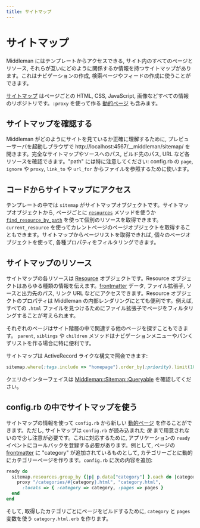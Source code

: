 ```yaml
---
title: サイトマップ
---
```


# サイトマップ

Middleman にはテンプレートからアクセスできる, サイト内のすべてのページとリソース, それらが互いにどのように関係するか情報を持つサイトマップがあります。これはナビゲーションの作成, 検索ページやフィードの作成に使うことができます。

[サイトマップ](http://rubydoc.info/gems/middleman-core/Middleman/Sitemap) はページごとの HTML, CSS, JavaScript, 画像などすべての情報のリポジトリです。`:proxy` を使って作る [動的ページ][dynamic pages] も含みます。

## サイトマップを確認する

Middleman がどのようにサイトを見ているか正確に理解するために, プレビューサーバを起動しブラウザで http://localhost:4567/__middleman/sitemap/ を開きます。完全なサイトマップやソースへのパス, ビルド先のパス, URL など各リソースを確認できます。"path" には特に注意してください: config.rb の `page`, `ignore` や `proxy`,  `link_to` や `url_for` からファイルを参照するために使います。

## コードからサイトマップにアクセス

テンプレートの中では `sitemap` がサイトマップオブジェクトです。サイトマップオブジェクトから, ページごとに [`resources`](http://rubydoc.info/gems/middleman-core/Middleman/Sitemap/Store#resources-instance_method) メソッドを使うか [`find_resource_by_path`](http://rubydoc.info/gems/middleman-core/Middleman/Sitemap/Store#find_resource_by_path-instance_method) を使って個別のリソースを取得できます。`current_resource` を使ってカレントページのページオブジェクトを取得することもできます。サイトマップからページリストを取得できれば, 個々のページオブジェクトを使って, 各種プロパティをフィルタリングできます。

## サイトマップのリソース

サイトマップの各リソースは [Resource](http://rubydoc.info/gems/middleman-core/Middleman/Sitemap/Resource) オブジェクトです。Resource オブジェクトはあらゆる種類の情報を伝えます。[frontmatter] データ, ファイル拡張子, ソースと出力先のパス, リンク URL などにアクセスできます。Resource オブジェクトのプロパティは Middleman の内部レンダリングにとても便利です。例えば, すべての `.html` ファイルを見つけるためにファイル拡張子でページをフィルタリングすることが考えられます。

それぞれのページはサイト階層の中で関連する他のページを探すこともできます。 `parent`, `siblings` や `children` メソッドはナビゲーションメニューやパンくずリストを作る場合に特に便利です。

サイトマップは ActiveRecord ライクな構文で照会できます:

```ruby
sitemap.where(:tags.include => "homepage").order_by(:priority).limit(10)
```

クエリのインターフェイスは [Middleman::Sitemap::Queryable](http://rubydoc.info/gems/middleman-core/Middleman/Sitemap/Queryable) を確認してください。

## config.rb の中でサイトマップを使う

サイトマップの情報を使って `config.rb` から新しい [動的ページ][dynamic pages] を作ることができます。ただし, サイトマップは `config.rb` が読み込まれた *後* まで用意されないので少し注意が必要です。これに対応するために, アプリケーションの `ready` イベントにコールバックを登録する必要があります。例として, ページの [frontmatter] に "category" が追加されているものとして, カテゴリーごとに動的にカテゴリーページを作ります。`config.rb` に次の内容を追加:

``` ruby
ready do
  sitemap.resources.group_by {|p| p.data["category"] }.each do |category, pages|
    proxy "/categories/#{category}.html", "category.html", 
      :locals => { :category => category, :pages => pages }
  end
end
```

そして, 取得したカテゴリごとにページをビルドするために, `category` と `pages` 変数を使う `category.html.erb` を作ります。

[dynamic pages]: /dynamic-pages/
[frontmatter]: /frontmatter/
